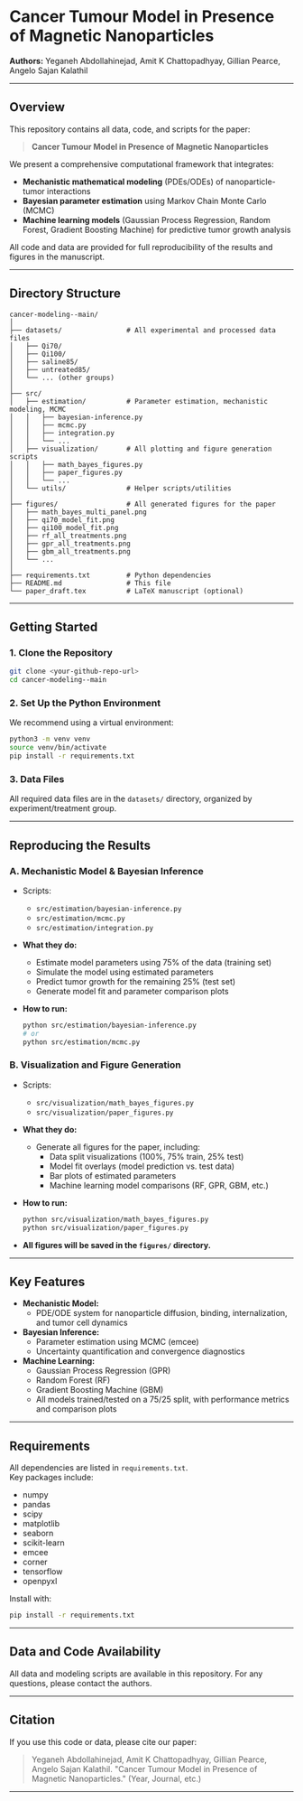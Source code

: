 # Cancer Tumour Model in Presence of Magnetic Nanoparticles

**Authors:** Yeganeh Abdollahinejad, Amit K Chattopadhyay, Gillian Pearce, Angelo Sajan Kalathil

---

## Overview

This repository contains all data, code, and scripts for the paper:

> **Cancer Tumour Model in Presence of Magnetic Nanoparticles**

We present a comprehensive computational framework that integrates:
- **Mechanistic mathematical modeling** (PDEs/ODEs) of nanoparticle-tumor interactions
- **Bayesian parameter estimation** using Markov Chain Monte Carlo (MCMC)
- **Machine learning models** (Gaussian Process Regression, Random Forest, Gradient Boosting Machine) for predictive tumor growth analysis

All code and data are provided for full reproducibility of the results and figures in the manuscript.

---

## Directory Structure

```
cancer-modeling--main/
│
├── datasets/                # All experimental and processed data files
│   ├── Qi70/
│   ├── Qi100/
│   ├── saline85/
│   ├── untreated85/
│   └── ... (other groups)
│
├── src/
│   ├── estimation/          # Parameter estimation, mechanistic modeling, MCMC
│   │   ├── bayesian-inference.py
│   │   ├── mcmc.py
│   │   ├── integration.py
│   │   └── ...
│   ├── visualization/       # All plotting and figure generation scripts
│   │   ├── math_bayes_figures.py
│   │   ├── paper_figures.py
│   │   └── ...
│   └── utils/               # Helper scripts/utilities
│
├── figures/                 # All generated figures for the paper
│   ├── math_bayes_multi_panel.png
│   ├── qi70_model_fit.png
│   ├── qi100_model_fit.png
│   ├── rf_all_treatments.png
│   ├── gpr_all_treatments.png
│   ├── gbm_all_treatments.png
│   └── ...
│
├── requirements.txt         # Python dependencies
├── README.md                # This file
└── paper_draft.tex          # LaTeX manuscript (optional)
```

---

## Getting Started

### 1. Clone the Repository

```bash
git clone <your-github-repo-url>
cd cancer-modeling--main
```

### 2. Set Up the Python Environment

We recommend using a virtual environment:

```bash
python3 -m venv venv
source venv/bin/activate
pip install -r requirements.txt
```

### 3. Data Files

All required data files are in the `datasets/` directory, organized by experiment/treatment group.

---

## Reproducing the Results

### **A. Mechanistic Model & Bayesian Inference**

- Scripts:  
  - `src/estimation/bayesian-inference.py`  
  - `src/estimation/mcmc.py`  
  - `src/estimation/integration.py`

- **What they do:**  
  - Estimate model parameters using 75% of the data (training set)
  - Simulate the model using estimated parameters
  - Predict tumor growth for the remaining 25% (test set)
  - Generate model fit and parameter comparison plots

- **How to run:**
  ```bash
  python src/estimation/bayesian-inference.py
  # or
  python src/estimation/mcmc.py
  ```

### **B. Visualization and Figure Generation**

- Scripts:  
  - `src/visualization/math_bayes_figures.py`  
  - `src/visualization/paper_figures.py`

- **What they do:**  
  - Generate all figures for the paper, including:
    - Data split visualizations (100%, 75% train, 25% test)
    - Model fit overlays (model prediction vs. test data)
    - Bar plots of estimated parameters
    - Machine learning model comparisons (RF, GPR, GBM, etc.)

- **How to run:**
  ```bash
  python src/visualization/math_bayes_figures.py
  python src/visualization/paper_figures.py
  ```

- **All figures will be saved in the `figures/` directory.**

---

## Key Features

- **Mechanistic Model:**  
  - PDE/ODE system for nanoparticle diffusion, binding, internalization, and tumor cell dynamics
- **Bayesian Inference:**  
  - Parameter estimation using MCMC (emcee)
  - Uncertainty quantification and convergence diagnostics
- **Machine Learning:**  
  - Gaussian Process Regression (GPR)
  - Random Forest (RF)
  - Gradient Boosting Machine (GBM)
  - All models trained/tested on a 75/25 split, with performance metrics and comparison plots

---

## Requirements

All dependencies are listed in `requirements.txt`.  
Key packages include:
- numpy
- pandas
- scipy
- matplotlib
- seaborn
- scikit-learn
- emcee
- corner
- tensorflow
- openpyxl

Install with:
```bash
pip install -r requirements.txt
```

---

## Data and Code Availability

All data and modeling scripts are available in this repository. For any questions, please contact the authors.

---

## Citation
If you use this code or data, please cite our paper:

> Yeganeh Abdollahinejad, Amit K Chattopadhyay, Gillian Pearce, Angelo Sajan Kalathil. "Cancer Tumour Model in Presence of Magnetic Nanoparticles." (Year, Journal, etc.)

---
